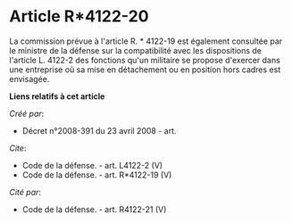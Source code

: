 # Article R*4122-20

La commission prévue à l'article R. * 4122-19 est également consultée par le ministre de la défense sur la compatibilité avec
les dispositions de l'article L. 4122-2 des fonctions qu'un militaire se propose d'exercer dans une entreprise où sa mise en
détachement ou en position hors cadres est envisagée.

**Liens relatifs à cet article**

_Créé par_:

  - Décret n°2008-391 du 23 avril 2008 - art.

_Cite_:

  - Code de la défense. - art. L4122-2 (V)
  - Code de la défense. - art. R*4122-19 (V)

_Cité par_:

  - Code de la défense. - art. R4122-21 (V)
